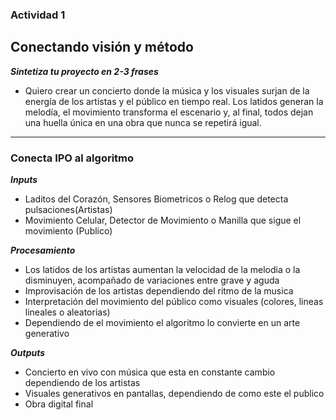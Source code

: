 ### Actividad 1

## Conectando visión y método

***Sintetiza tu proyecto en 2-3 frases***
- Quiero crear un concierto donde la música y los visuales surjan de la energía de los artistas y el público en tiempo real. Los latidos generan la melodía, el movimiento transforma
el escenario y, al final, todos dejan una huella única en una obra que nunca se repetirá igual.

________________________________________________________________________________________________________________________________________________________________________

### Conecta IPO al algoritmo

***Inputs***
- Laditos del Corazón, Sensores Biometricos o Relog que detecta pulsaciones(Artistas)
- Movimiento Celular, Detector de Movimiento o Manilla que sigue el movimiento (Publico)

***Procesamiento***
- Los latidos de los artistas aumentan la velocidad de la melodia o la disminuyen, acompañado de variaciones entre grave y aguda
- Improvisación de los artistas dependiendo del ritmo de la musica
- Interpretación del movimiento del público como visuales (colores, lineas lineales o aleatorias)
- Dependiendo de el movimiento el algoritmo lo convierte en un arte generativo

***Outputs***
- Concierto en vivo con música que esta en constante cambio dependiendo de los artistas
- Visuales generativos en pantallas, dependiendo de como este el publico
- Obra digital final







